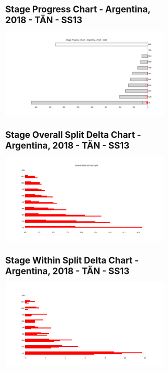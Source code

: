 # Stage Progress Chart - Argentina, 2018 - TÄN - SS13

![](images/stage_report_13_TAN.png)
# Stage Overall Split Delta Chart - Argentina, 2018 - TÄN - SS13

![](images/stage_report_split_delta_13_TAN.png)
# Stage Within Split Delta Chart - Argentina, 2018 - TÄN - SS13

![](images/stage_report_individual_split_delta_13_TAN.png)

